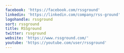 ```yaml
---
facebook: 'https://facebook.com/rssground'
linkedin: 'https://linkedin.com/company/rss-ground'
logohandle: rssground
sort: rssground
title: RSSground
twitter: rssground
website: 'https://www.rssground.com/'
youtube: 'https://youtube.com/user/rssground'
---
```


